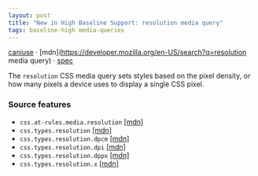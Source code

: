```yaml
---
layout: post
title: "New in High Baseline Support: resolution media query"
tags: baseline-high media-queries
---
```


[caniuse](https://caniuse.com/?search=resolution) · [mdn](https://developer.mozilla.org/en-US/search?q=resolution media query) · [spec](https://drafts.csswg.org/mediaqueries-5/#resolution)

The `resolution` CSS media query sets styles based on the pixel density, or how many pixels a device uses to display a single CSS pixel.

### Source features

- ``css.at-rules.media.resolution`` [[mdn]](https://developer.mozilla.org/en-US/search?q=css.at-rules.media.resolution)
- ``css.types.resolution`` [[mdn]](https://developer.mozilla.org/en-US/search?q=css.types.resolution)
- ``css.types.resolution.dpcm`` [[mdn]](https://developer.mozilla.org/en-US/search?q=css.types.resolution.dpcm)
- ``css.types.resolution.dpi`` [[mdn]](https://developer.mozilla.org/en-US/search?q=css.types.resolution.dpi)
- ``css.types.resolution.dppx`` [[mdn]](https://developer.mozilla.org/en-US/search?q=css.types.resolution.dppx)
- ``css.types.resolution.x`` [[mdn]](https://developer.mozilla.org/en-US/search?q=css.types.resolution.x)
